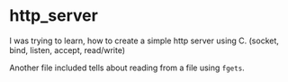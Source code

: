 # http_server

I was trying to learn, how to create a simple http server using C. (socket, bind, listen, accept, read/write)

Another file included tells about reading from a file using `fgets`.
